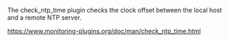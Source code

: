The check_ntp_time plugin checks the clock offset between the local host and a remote NTP server.

   
https://www.monitoring-plugins.org/doc/man/check_ntp_time.html
